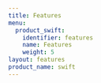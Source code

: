 ```yaml
---
title: Features
menu:
  product_swift:
    identifier: features
    name: Features
    weight: 5
layout: features
product_name: swift
---
```

